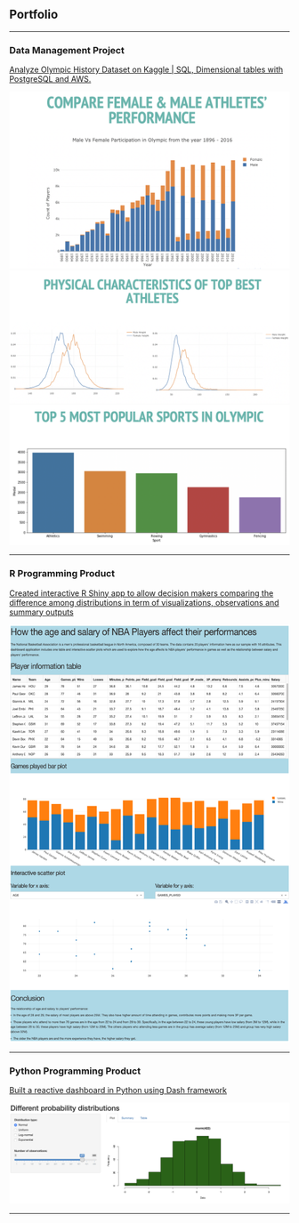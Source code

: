 ## Portfolio

---

### Data Management Project

[Analyze Olympic History Dataset on Kaggle | SQL, Dimensional tables with PostgreSQL and AWS. ](/pdf/Visualization%20Report.pdf)

<img src="images/Screen%20Shot%202020-03-24%20at%2010.36.33%20PM.png"/>
<img src="images/Screen%20Shot%202020-03-24%20at%2010.36.57%20PM.png"/>
<img src="images/DM2.png"/>

---

### R Programming Product

[Created interactive R Shiny app to allow decision makers comparing the difference among distributions in term of visualizations, observations and summary outputs](/sample_page)

<img src="images/Group_project.png"/>

---

### Python Programming Product

[Built a reactive dashboard in Python using Dash framework](https://laurale.shinyapps.io/G28765955/)

<img src="images/Screen%20Shot%202020-03-24%20at%209.33.30%20PM.png"/>

---
